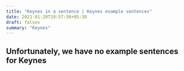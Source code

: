 ```yaml
---
title: "Keynes in a sentence | Keynes example sentences"
date: 2021-01-20T19:57:50+05:30
draft: falses
summary: "Keynes"
---
```

## Unfortunately, we have no example sentences for Keynes                 
